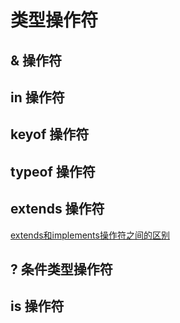 # 类型操作符

## & 操作符

## in 操作符

## keyof 操作符

## typeof 操作符

## extends 操作符

[extends和implements操作符之间的区别](https://stackoverflow.com/questions/38834625/whats-the-difference-between-extends-and-implements-in-typescript)

## ? 条件类型操作符

## is 操作符